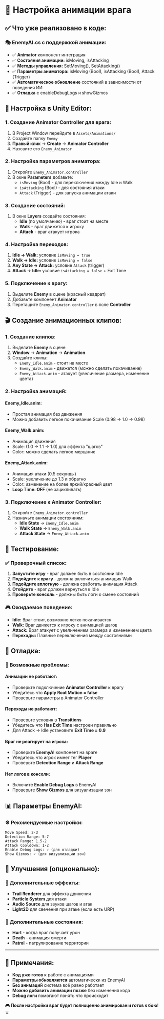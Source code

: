 # 👹 Настройка анимации врага

## ✅ Что уже реализовано в коде:

### 🎭 **EnemyAI.cs** с поддержкой анимации:
- ✅ **Animator** компонент интеграция
- ✅ **Состояния анимации:** isMoving, isAttacking
- ✅ **Методы управления:** SetMoving(), SetAttacking()
- ✅ **Параметры аниматора:** isMoving (Bool), isAttacking (Bool), Attack (Trigger)
- ✅ **Автоматическое обновление** состояний в зависимости от поведения ИИ
- ✅ **Отладка** с enableDebugLogs и showGizmos

## 🚀 Настройка в Unity Editor:

### 1. **Создание Animator Controller для врага:**
1. В Project Window перейдите в `Assets/Animations/`
2. Создайте папку `Enemy`
3. **Правый клик** → **Create** → **Animator Controller**
4. Назовите его `Enemy_Animator`

### 2. **Настройка параметров аниматора:**
1. Откройте `Enemy_Animator.controller`
2. В окне **Parameters** добавьте:
   - `isMoving` (Bool) - для переключения между Idle и Walk
   - `isAttacking` (Bool) - для состояния атаки
   - `Attack` (Trigger) - для запуска анимации атаки

### 3. **Создание состояний:**
1. В окне **Layers** создайте состояния:
   - **Idle** (по умолчанию) - враг стоит на месте
   - **Walk** - враг движется к игроку
   - **Attack** - враг атакует игрока

### 4. **Настройка переходов:**
1. **Idle → Walk:** условие `isMoving = true`
2. **Walk → Idle:** условие `isMoving = false`
3. **Any State → Attack:** условие `Attack` (trigger)
4. **Attack → Idle:** условие `isAttacking = false` + Exit Time

### 5. **Подключение к врагу:**
1. Выделите **Enemy** в сцене (красный квадрат)
2. Добавьте компонент **Animator**
3. Перетащите `Enemy_Animator.controller` в поле **Controller**

## 🎬 Создание анимационных клипов:

### 1. **Создание клипов:**
1. Выделите **Enemy** в сцене
2. **Window** → **Animation** → **Animation**
3. Создайте клипы:
   - `Enemy_Idle.anim` - стоит на месте
   - `Enemy_Walk.anim` - движется (можно сделать покачивание)
   - `Enemy_Attack.anim` - атакует (увеличение размера, изменение цвета)

### 2. **Настройка анимаций:**

#### **Enemy_Idle.anim:**
- Простая анимация без движения
- Можно добавить легкое покачивание Scale (0.98 → 1.0 → 0.98)

#### **Enemy_Walk.anim:**
- Анимация движения
- Scale: (1.0 → 1.1 → 1.0) для эффекта "шагов"
- Color: можно сделать легкое мерцание

#### **Enemy_Attack.anim:**
- Анимация атаки (0.5 секунды)
- Scale: увеличение до 1.3 и обратно
- Color: изменение на более яркий/красный цвет
- **Loop Time: OFF** (не зацикливать)

### 3. **Подключение к Animator Controller:**
1. Откройте `Enemy_Animator.controller`
2. Назначьте анимации состояниям:
   - **Idle State** → `Enemy_Idle.anim`
   - **Walk State** → `Enemy_Walk.anim`
   - **Attack State** → `Enemy_Attack.anim`

## 🧪 Тестирование:

### ✅ **Проверочный список:**

1. **Запустите игру** - враг должен быть в состоянии Idle
2. **Подойдите к врагу** - должна включиться анимация Walk
3. **Подойдите вплотную** - должна сработать анимация Attack
4. **Отойдите** - враг должен вернуться к Idle
5. **Проверьте консоль** - должны быть логи о смене состояний

### 🎮 **Ожидаемое поведение:**
- **Idle:** Враг стоит, возможно легко покачивается
- **Walk:** Враг движется к игроку с анимацией шагов
- **Attack:** Враг атакует с увеличением размера и изменением цвета
- **Переходы:** Плавные переключения между состояниями

## 🔧 Отладка:

### 🐛 **Возможные проблемы:**

#### **Анимации не работают:**
- Проверьте подключение **Animator Controller** к врагу
- Убедитесь что **Apply Root Motion = false**
- Проверьте параметры в Animator Controller

#### **Переходы не работают:**
- Проверьте условия в **Transitions**
- Убедитесь что **Has Exit Time** настроен правильно
- Для Attack → Idle установите **Exit Time = 0.9**

#### **Враг не реагирует на игрока:**
- Проверьте **EnemyAI** компонент на враге
- Убедитесь что игрок имеет тег **Player**
- Проверьте **Detection Range** и **Attack Range**

#### **Нет логов в консоли:**
- Включите **Enable Debug Logs** в EnemyAI
- Проверьте **Show Gizmos** для визуализации зон

## 📊 Параметры EnemyAI:

### ⚙️ **Рекомендуемые настройки:**
```
Move Speed: 2-3
Detection Range: 5-7
Attack Range: 1.5-2
Attack Cooldown: 1-2
Enable Debug Logs: ✓ (для отладки)
Show Gizmos: ✓ (для визуализации зон)
```

## 🎨 Улучшения (опционально):

### 🌟 **Дополнительные эффекты:**
- **Trail Renderer** для эффекта движения
- **Particle System** для атаки
- **Audio Source** для звуков шагов и атак
- **Light2D** для свечения при атаке (если есть URP)

### 🎯 **Дополнительные состояния:**
- **Hurt** - когда враг получает урон
- **Death** - анимация смерти
- **Patrol** - патрулирование территории

---

## 📝 Примечания:

- **Код уже готов** к работе с анимациями
- **Параметры обновляются** автоматически из EnemyAI
- **Без анимаций** система всё равно работает
- **Можно добавить анимации позже** без изменения кода
- **Debug логи** помогают понять что происходит

**🎮 После настройки враг будет полноценно анимирован и готов к бою!** ⚔️ 